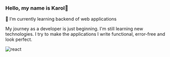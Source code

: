 ### Hello, my name is Karol👋

🌱 I’m currently learning backend of web applications

My journey as a developer is just beginning. I'm still learning new technologies. I try to make the applications I write functional, error-free and look perfect.

![react]([http://url/to/img.png](https://upload.wikimedia.org/wikipedia/commons/thumb/a/a7/React-icon.svg/512px-React-icon.svg.png))
<!--
**karollion/karollion** is a ✨ _special_ ✨ repository because its `README.md` (this file) appears on your GitHub profile.

Here are some ideas to get you started:

- 🔭 I’m currently working on ...
- 🌱 I’m currently learning ...
- 👯 I’m looking to collaborate on ...
- 🤔 I’m looking for help with ...
- 💬 Ask me about ...
- 📫 How to reach me: ...
- 😄 Pronouns: ...
- ⚡ Fun fact: ...
-->

